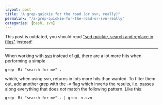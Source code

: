 ```yaml
---
layout: post
title: "A grep-quickie for the road (or svn, really)"
permalink: "/a-grep-quickie-for-the-road-or-svn-really"
categories: [bash, svn]
---
```


This post is outdated, you should read <a title="use ack instead of grep" href="http://iamnearlythere.com/sed-quickie-search-replace-files">"sed quickie, search and replace in files"</a> instead!

<hr />

When working with <a href="http://iamnearlythere.com/tag/svn">svn</a> instead of <a href="http://iamnearlythere.com/tag/git">git</a>, there are a lot more hits when performing a simple

<code lang="bash">grep -Ri "search for me" .</code>

which, when using svn, returns in lots more hits than wanted. To filter them out, add another grep with the -v flag which inverts the results, i.e. passes along everything that does <em>not</em> match the following pattern. Like this:

<code lang="bash">grep -Ri "search for me" . | grep -v\.svn</code>
